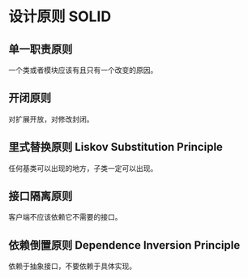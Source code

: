 # 设计原则 SOLID
## 单一职责原则
一个类或者模块应该有且只有一个改变的原因。

## 开闭原则
对扩展开放，对修改封闭。

## 里式替换原则 Liskov Substitution Principle
任何基类可以出现的地方，子类一定可以出现。

## 接口隔离原则
客户端不应该依赖它不需要的接口。

## 依赖倒置原则 Dependence Inversion Principle
依赖于抽象接口，不要依赖于具体实现。




